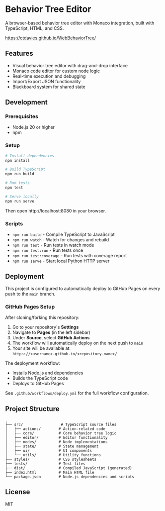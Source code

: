 # Behavior Tree Editor

A browser-based behavior tree editor with Monaco integration, built with TypeScript, HTML, and CSS.

https://otdavies.github.io/WebBehaviorTree/

## Features

- Visual behavior tree editor with drag-and-drop interface
- Monaco code editor for custom node logic
- Real-time execution and debugging
- Import/Export JSON functionality
- Blackboard system for shared state

## Development

### Prerequisites

- Node.js 20 or higher
- npm

### Setup

```bash
# Install dependencies
npm install

# Build TypeScript
npm run build

# Run tests
npm test

# Serve locally
npm run serve
```

Then open http://localhost:8080 in your browser.

### Scripts

- `npm run build` - Compile TypeScript to JavaScript
- `npm run watch` - Watch for changes and rebuild
- `npm run test` - Run tests in watch mode
- `npm run test:run` - Run tests once
- `npm run test:coverage` - Run tests with coverage report
- `npm run serve` - Start local Python HTTP server

## Deployment

This project is configured to automatically deploy to GitHub Pages on every push to the `main` branch.

### GitHub Pages Setup

After cloning/forking this repository:

1. Go to your repository's **Settings**
2. Navigate to **Pages** (in the left sidebar)
3. Under **Source**, select **GitHub Actions**
4. The workflow will automatically deploy on the next push to `main`
5. Your site will be available at: `https://<username>.github.io/<repository-name>/`

The deployment workflow:
- Installs Node.js and dependencies
- Builds the TypeScript code
- Deploys to GitHub Pages

See `.github/workflows/deploy.yml` for the full workflow configuration.

## Project Structure

```
.
├── src/                 # TypeScript source files
│   ├── actions/        # Action-related code
│   ├── core/           # Core behavior tree logic
│   ├── editor/         # Editor functionality
│   ├── nodes/          # Node implementations
│   ├── state/          # State management
│   ├── ui/             # UI components
│   └── utils/          # Utility functions
├── styles/             # CSS stylesheets
├── tests/              # Test files
├── dist/               # Compiled JavaScript (generated)
├── index.html          # Main HTML file
└── package.json        # Node.js dependencies and scripts
```

## License

MIT
